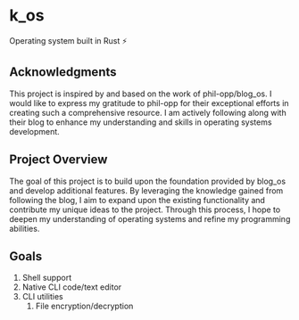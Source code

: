 # k_os

Operating system built in Rust ⚡️

## Acknowledgments

This project is inspired by and based on the work of phil-opp/blog_os. I would like to express my gratitude to phil-opp for their exceptional efforts in creating such a comprehensive resource. I am actively following along with their blog to enhance my understanding and skills in operating systems development.

## Project Overview

The goal of this project is to build upon the foundation provided by blog_os and develop additional features. By leveraging the knowledge gained from following the blog, I aim to expand upon the existing functionality and contribute my unique ideas to the project. Through this process, I hope to deepen my understanding of operating systems and refine my programming abilities.

## Goals

1. Shell support
2. Native CLI code/text editor
3. CLI utilities
   1. File encryption/decryption